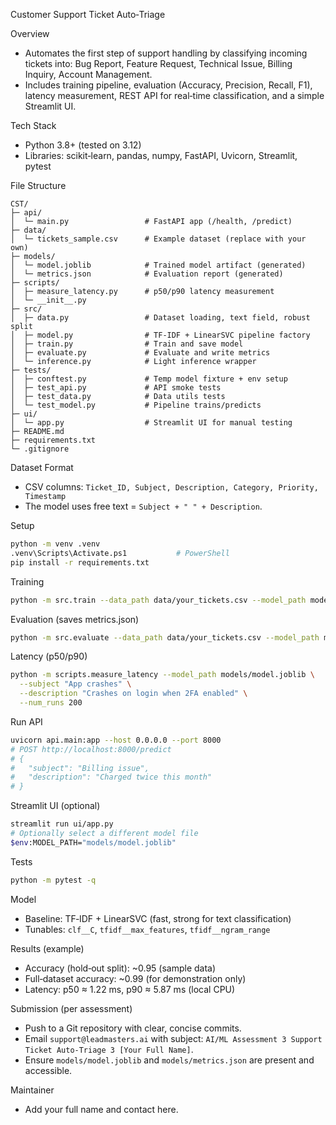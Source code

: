 Customer Support Ticket Auto‑Triage

Overview
- Automates the first step of support handling by classifying incoming tickets into: Bug Report, Feature Request, Technical Issue, Billing Inquiry, Account Management.
- Includes training pipeline, evaluation (Accuracy, Precision, Recall, F1), latency measurement, REST API for real‑time classification, and a simple Streamlit UI.

Tech Stack
- Python 3.8+ (tested on 3.12)
- Libraries: scikit‑learn, pandas, numpy, FastAPI, Uvicorn, Streamlit, pytest

File Structure
```
CST/
├─ api/
│  └─ main.py                 # FastAPI app (/health, /predict)
├─ data/
│  └─ tickets_sample.csv      # Example dataset (replace with your own)
├─ models/
│  └─ model.joblib            # Trained model artifact (generated)
│  └─ metrics.json            # Evaluation report (generated)
├─ scripts/
│  ├─ measure_latency.py      # p50/p90 latency measurement
│  └─ __init__.py
├─ src/
│  ├─ data.py                 # Dataset loading, text field, robust split
│  ├─ model.py                # TF‑IDF + LinearSVC pipeline factory
│  ├─ train.py                # Train and save model
│  ├─ evaluate.py             # Evaluate and write metrics
│  └─ inference.py            # Light inference wrapper
├─ tests/
│  ├─ conftest.py             # Temp model fixture + env setup
│  ├─ test_api.py             # API smoke tests
│  ├─ test_data.py            # Data utils tests
│  └─ test_model.py           # Pipeline trains/predicts
├─ ui/
│  └─ app.py                  # Streamlit UI for manual testing
├─ README.md
├─ requirements.txt
└─ .gitignore
```

Dataset Format
- CSV columns: `Ticket_ID, Subject, Description, Category, Priority, Timestamp`
- The model uses free text = `Subject + " " + Description`.

Setup
```bash
python -m venv .venv
.venv\Scripts\Activate.ps1           # PowerShell
pip install -r requirements.txt
```

Training
```bash
python -m src.train --data_path data/your_tickets.csv --model_path models/model.joblib --test_size 0.2 --random_state 42
```

Evaluation (saves metrics.json)
```bash
python -m src.evaluate --data_path data/your_tickets.csv --model_path models/model.joblib --report_path models/metrics.json
```

Latency (p50/p90)
```bash
python -m scripts.measure_latency --model_path models/model.joblib \
  --subject "App crashes" \
  --description "Crashes on login when 2FA enabled" \
  --num_runs 200
```

Run API
```bash
uvicorn api.main:app --host 0.0.0.0 --port 8000
# POST http://localhost:8000/predict
# {
#   "subject": "Billing issue",
#   "description": "Charged twice this month"
# }
```

Streamlit UI (optional)
```bash
streamlit run ui/app.py
# Optionally select a different model file
$env:MODEL_PATH="models/model.joblib"
```

Tests
```bash
python -m pytest -q
```

Model
- Baseline: TF‑IDF + LinearSVC (fast, strong for text classification)
- Tunables: `clf__C`, `tfidf__max_features`, `tfidf__ngram_range`

Results (example)
- Accuracy (hold‑out split): ~0.95 (sample data)
- Full‑dataset accuracy: ~0.99 (for demonstration only)
- Latency: p50 ≈ 1.22 ms, p90 ≈ 5.87 ms (local CPU)

Submission (per assessment)
- Push to a Git repository with clear, concise commits.
- Email `support@leadmasters.ai` with subject: `AI/ML Assessment 3 Support Ticket Auto‑Triage 3 [Your Full Name]`.
- Ensure `models/model.joblib` and `models/metrics.json` are present and accessible.

Maintainer
- Add your full name and contact here.

